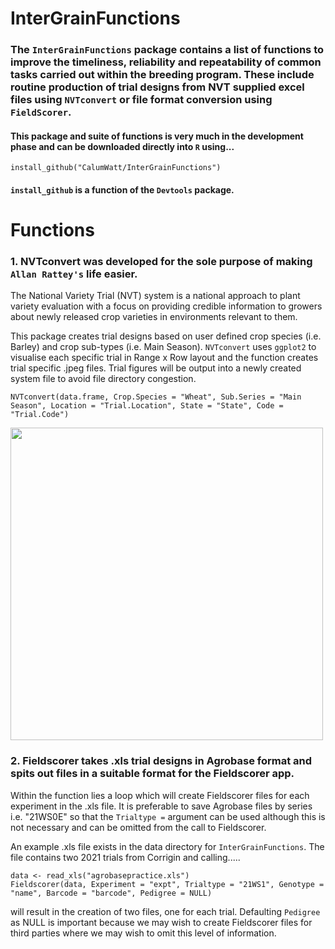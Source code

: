 # InterGrainFunctions

### The `InterGrainFunctions` package contains a list of functions to improve the timeliness, reliability and repeatability of common tasks carried out within the breeding program. These include routine production of trial designs from NVT supplied excel files using `NVTconvert` or file format conversion using `FieldScorer`.

#### This package and suite of functions is very much in the development phase and can be downloaded directly into `R` using... 
```
install_github("CalumWatt/InterGrainFunctions")
```
#### `install_github` is a function of the `Devtools` package.

# Functions
### 1. NVTconvert was developed for the sole purpose of making `Allan Rattey's` life easier.

The National Variety Trial (NVT) system is a national approach to plant variety evaluation with a focus on providing credible information to growers about newly released crop varieties in environments relevant to them.

This package creates trial designs based on user defined crop species (i.e. Barley) and crop sub-types (i.e. Main Season). `NVTconvert` uses `ggplot2` to visualise each specific trial   in Range x Row layout and the function creates trial specific .jpeg files. Trial figures will be output into a newly created system file to avoid file directory congestion.

```
NVTconvert(data.frame, Crop.Species = "Wheat", Sub.Series = "Main Season", Location = "Trial.Location", State = "State", Code = "Trial.Code")
```
 
<img src="https://github.com/CalumWatt/NVTconvert/blob/1a88d84337d08c1363d7f23971d788a8ebce449d/figs/Ballidu%20-%20WA%20-%20WMaA21BALL6%20-%20Main%20Season%20.jpeg" width="500px">

### 2. Fieldscorer takes .xls trial designs in Agrobase format and spits out files in a suitable format for the Fieldscorer app. 

Within the function lies a loop which will create Fieldscorer files for each experiment in the .xls file. It is preferable to save Agrobase files by series i.e. "21WS0E" so that the `Trialtype =` argument can be used although this is not necessary and can be omitted from the call to Fieldscorer.

An example .xls file exists in the data directory for `InterGrainFunctions`. The file contains two 2021 trials from Corrigin and calling.....

```
data <- read_xls("agrobasepractice.xls")
Fieldscorer(data, Experiment = "expt", Trialtype = "21WS1", Genotype = "name", Barcode = "barcode", Pedigree = NULL)
```

will result in the creation of two files, one for each trial. Defaulting `Pedigree` as NULL is important because we may wish to create Fieldscorer files for third parties where we may wish to omit this level of information.
